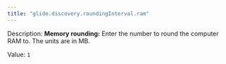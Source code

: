 ```yaml
---
title: "glide.discovery.roundingInterval.ram"
---
```


Description: <b>Memory rounding:</b> Enter the number to round the computer RAM to. The units are in MB. 

Value: `1`